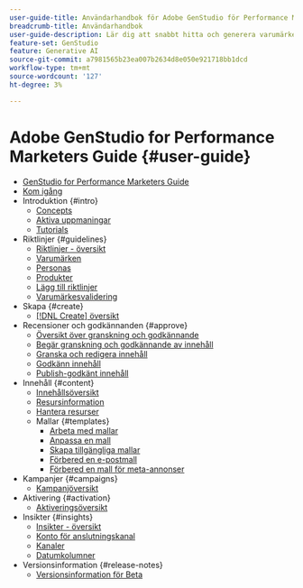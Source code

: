 ```yaml
---
user-guide-title: Användarhandbok för Adobe GenStudio för Performance Marketers
breadcrumb-title: Användarhandbok
user-guide-description: Lär dig att snabbt hitta och generera varumärkesbaserat material, skapa variationer och optimera upplevelser baserat på insikter om innehållsprestanda i realtid.
feature-set: GenStudio
feature: Generative AI
source-git-commit: a7981565b23ea007b2634d8e050e921718bb1dcd
workflow-type: tm+mt
source-wordcount: '127'
ht-degree: 3%

---
```



# Adobe GenStudio for Performance Marketers Guide {#user-guide}

+ [GenStudio for Performance Marketers Guide](home.md)
+ [Kom igång](get-started.md)
+ Introduktion {#intro}
   + [Concepts](concepts.md)
   + [Aktiva uppmaningar](effective-prompts.md)
   + [Tutorials](https://experienceleague.adobe.com/docs/genstudio/learning/tutorials.html)
+ Riktlinjer {#guidelines}
   + [Riktlinjer - översikt](guidelines/overview.md)
   + [Varumärken](guidelines/brands.md)
   + [Personas](guidelines/personas.md)
   + [Produkter](guidelines/products.md)
   + [Lägg till riktlinjer](guidelines/add-guidelines.md)
   + [Varumärkesvalidering](guidelines/brand-validation.md)
+ Skapa {#create}
   + [[!DNL Create] översikt](create/overview.md)
+ Recensioner och godkännanden {#approve}
   + [Översikt över granskning och godkännande](approvals/overview.md)
   + [Begär granskning och godkännande av innehåll](approvals/request-review.md)
   + [Granska och redigera innehåll](approvals/review-and-edit.md)
   + [Godkänn innehåll](approvals/approve-content.md)
   + [Publish-godkänt innehåll](approvals/publish-content.md)
+ Innehåll {#content}
   + [Innehållsöversikt](content/overview.md)
   + [Resursinformation](content/asset-details.md)
   + [Hantera resurser](content/manage-assets.md)
   + Mallar {#templates}
      + [Arbeta med mallar](content/use-templates.md)
      + [Anpassa en mall](content/customize-template.md)
      + [Skapa tillgängliga mallar](content/accessibility-for-templates.md)
      + [Förbered en e-postmall](content/email-template.md)
      + [Förbered en mall för meta-annonser](content/meta-template.md)
+ Kampanjer {#campaigns}
   + [Kampanjöversikt](campaigns/overview.md)
+ Aktivering {#activation}
   + [Aktiveringsöversikt](activation/overview.md)
+ Insikter {#insights}
   + [Insikter - översikt](insights/overview.md)
   + [Konto för anslutningskanal](insights/connect-channel.md)
   + [Kanaler](insights/channels.md)
   + [Datumkolumner](insights/data-columns.md)
+ Versionsinformation {#release-notes}
   + [Versionsinformation för Beta](beta-release-notes.md)
